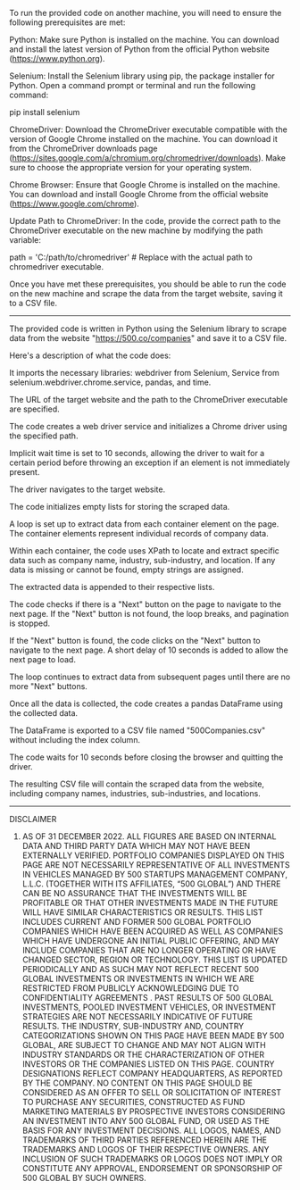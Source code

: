 
To run the provided code on another machine, you will need to ensure the following prerequisites are met:

Python: Make sure Python is installed on the machine. You can download and install the latest version of Python from the official Python website (https://www.python.org).

Selenium: Install the Selenium library using pip, the package installer for Python. Open a command prompt or terminal and run the following command:

pip install selenium

ChromeDriver: Download the ChromeDriver executable compatible with the version of Google Chrome installed on the machine. You can download it from the ChromeDriver downloads page (https://sites.google.com/a/chromium.org/chromedriver/downloads). Make sure to choose the appropriate version for your operating system.

Chrome Browser: Ensure that Google Chrome is installed on the machine. You can download and install Google Chrome from the official website (https://www.google.com/chrome).

Update Path to ChromeDriver: In the code, provide the correct path to the ChromeDriver executable on the new machine by modifying the path variable:

path = 'C:/path/to/chromedriver'  # Replace with the actual path to chromedriver executable.

Once you have met these prerequisites, you should be able to run the code on the new machine and scrape the data from the target website, saving it to a CSV file.

------------------------------------------------------------------------------------------------------------------------------------------------------------------------------------------------------------------------------

The provided code is written in Python using the Selenium library to scrape data from the website "https://500.co/companies" and save it to a CSV file.

Here's a description of what the code does:

It imports the necessary libraries: webdriver from Selenium, Service from selenium.webdriver.chrome.service, pandas, and time.

The URL of the target website and the path to the ChromeDriver executable are specified.

The code creates a web driver service and initializes a Chrome driver using the specified path.

Implicit wait time is set to 10 seconds, allowing the driver to wait for a certain period before throwing an exception if an element is not immediately present.

The driver navigates to the target website.

The code initializes empty lists for storing the scraped data.

A loop is set up to extract data from each container element on the page. The container elements represent individual records of company data.

Within each container, the code uses XPath to locate and extract specific data such as company name, industry, sub-industry, and location. If any data is missing or cannot be found, empty strings are assigned.

The extracted data is appended to their respective lists.

The code checks if there is a "Next" button on the page to navigate to the next page. If the "Next" button is not found, the loop breaks, and pagination is stopped.

If the "Next" button is found, the code clicks on the "Next" button to navigate to the next page. A short delay of 10 seconds is added to allow the next page to load.

The loop continues to extract data from subsequent pages until there are no more "Next" buttons.

Once all the data is collected, the code creates a pandas DataFrame using the collected data.

The DataFrame is exported to a CSV file named "500Companies.csv" without including the index column.

The code waits for 10 seconds before closing the browser and quitting the driver.

The resulting CSV file will contain the scraped data from the website, including company names, industries, sub-industries, and locations.

------------------------------------------------------------------------------------------------------------------------------------------------------------------------------------------------------------------------------

DISCLAIMER
1. AS OF 31 DECEMBER 2022. ALL FIGURES ARE BASED ON INTERNAL DATA AND THIRD PARTY DATA WHICH MAY NOT HAVE BEEN EXTERNALLY VERIFIED. PORTFOLIO COMPANIES DISPLAYED ON THIS PAGE ARE NOT NECESSARILY REPRESENTATIVE OF ALL INVESTMENTS IN VEHICLES MANAGED BY 500 STARTUPS MANAGEMENT COMPANY, L.L.C. (TOGETHER WITH ITS AFFILIATES, “500 GLOBAL”) AND THERE CAN BE NO ASSURANCE THAT THE INVESTMENTS WILL BE PROFITABLE OR THAT OTHER INVESTMENTS MADE IN THE FUTURE WILL HAVE SIMILAR CHARACTERISTICS OR RESULTS. THIS LIST INCLUDES CURRENT AND FORMER 500 GLOBAL PORTFOLIO COMPANIES WHICH HAVE BEEN ACQUIRED AS WELL AS COMPANIES WHICH HAVE UNDERGONE AN INITIAL PUBLIC OFFERING, AND MAY INCLUDE COMPANIES THAT ARE NO LONGER OPERATING OR HAVE CHANGED SECTOR, REGION OR TECHNOLOGY. THIS LIST IS UPDATED PERIODICALLY AND AS SUCH MAY NOT REFLECT RECENT 500 GLOBAL INVESTMENTS OR INVESTMENTS IN WHICH WE ARE RESTRICTED FROM PUBLICLY ACKNOWLEDGING DUE TO CONFIDENTIALITY AGREEMENTS . PAST RESULTS OF 500 GLOBAL INVESTMENTS, POOLED INVESTMENT VEHICLES, OR INVESTMENT STRATEGIES ARE NOT NECESSARILY INDICATIVE OF FUTURE RESULTS. THE INDUSTRY, SUB-INDUSTRY AND, COUNTRY CATEGORIZATIONS SHOWN ON THIS PAGE HAVE BEEN MADE BY 500 GLOBAL, ARE SUBJECT TO CHANGE AND MAY NOT ALIGN WITH INDUSTRY STANDARDS OR THE CHARACTERIZATION OF OTHER INVESTORS OR THE COMPANIES LISTED ON THIS PAGE. COUNTRY DESIGNATIONS REFLECT COMPANY HEADQUARTERS, AS REPORTED BY THE COMPANY. NO CONTENT ON THIS PAGE SHOULD BE CONSIDERED AS AN OFFER TO SELL OR SOLICITATION OF INTEREST TO PURCHASE ANY SECURITIES, CONSTRUCTED AS FUND MARKETING MATERIALS BY PROSPECTIVE INVESTORS CONSIDERING AN INVESTMENT INTO ANY 500 GLOBAL FUND, OR USED AS THE BASIS FOR ANY INVESTMENT DECISIONS. ALL LOGOS, NAMES, AND TRADEMARKS OF THIRD PARTIES REFERENCED HEREIN ARE THE TRADEMARKS AND LOGOS OF THEIR RESPECTIVE OWNERS. ANY INCLUSION OF SUCH TRADEMARKS OR LOGOS DOES NOT IMPLY OR CONSTITUTE ANY APPROVAL, ENDORSEMENT OR SPONSORSHIP OF 500 GLOBAL BY SUCH OWNERS.